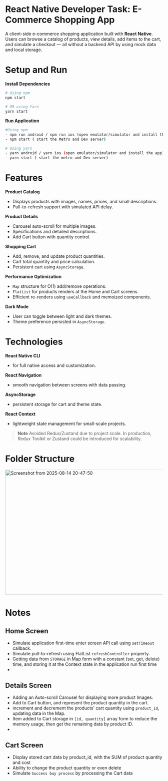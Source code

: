 # React Native Developer Task: E-Commerce Shopping App
A client-side e-commerce shopping application built with **React Native**.  
Users can browse a catalog of products, view details, add items to the cart, and simulate a checkout — all without a backend API by using mock data and local storage.

# Setup and Run
**Install Dependencies**
```sh
# Using npm
npm start

# OR using Yarn
yarn start
```

**Run Application**
```sh
#Using npm
- npm run android / npm run ios (open emulator/simulator and install the app)
- npm start ( start the Metro and Dev server)

# Using yarn
- yarn android / yarn ios (open emulator/simulator and install the app)
- yarn start ( start the metro and Dev server)
```

# Features
**Product Catalog**
- Displays products with images, names, prices, and small descriptions.
- Pull-to-refresh support with simulated API delay.

**Product Details**
- Carousel auto-scroll for multiple images.
- Specifications and detailed descriptions.
- Add Cart button with quantity control.

**Shopping Cart**
- Add, remove, and update product quantities.
- Cart total quantity and price calculation.
- Persistent cart using `AsyncStorage`.

**Performance Optimization**
- `Map` structure for O(1) add/remove operations.
- `FlatList` for products renders at the Home and Cart screens.
- Efficient re-renders using `useCallback` and memoized components.

**Dark Mode**
- User can toggle between light and dark themes.
- Theme preference persisted in `AsyncStorage`.



# Technologies
**React Native CLI** 
- for full native access and customization.
  
**React Navigation**
- smooth navigation between screens with data passing.

**AsyncStorage**
- persistent storage for cart and theme state.

**React Context**
- lightweight state management for small-scale projects.
> **Note** Avoided Redux/Zustand due to project scale. In production, Redux Toolkit or Zustand could be introduced for scalability.


# Folder Structure


<img width="800" height="400" alt="Screenshot from 2025-08-14 20-47-50" src="https://github.com/user-attachments/assets/21fb7a35-1616-48c4-8e6f-6db22d41ce02" />


# Notes
## Home Screen
- Simulate application first-time enter screen API call using `setTimeout` callback.
- Simulate pull-to-refresh using FlatList `refreshController` property.
- Getting data from `STORAGE` in Map form with a constant (set, get, delete) time, and storing it at the Context state in the application run first time
- 
## Details Screen
- Adding an Auto-scroll Carousel for displaying more product Images.
- Add to Cart button, and represent the product quantity in the cart.
- increment and decrement the products' cart quantity using `product_id`, updating data in the  Map.
- Item added to Cart storage in `[id, quantity]` array form to reduce the memory usage, then get the remaining data by product ID.
- 
## Cart Screen
- Display stored cart data by product_id, with the SUM of product quantity and cost
- Ability to change the product quantity or even delete
- Simulate `Success buy process` by processing the Cart data
